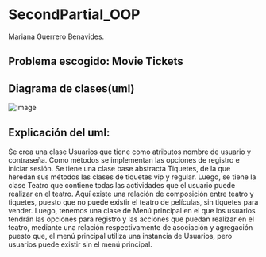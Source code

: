 # SecondPartial_OOP
Mariana Guerrero Benavides. 

## Problema escogido: Movie Tickets

## Diagrama de clases(uml)
![image](https://user-images.githubusercontent.com/98919850/201939709-e67a234b-d0fc-4629-8916-e62e12a95ebb.png)


## Explicación del uml: 
Se crea una clase Usuarios que tiene como atributos nombre de usuario y contraseña. Como métodos se implementan las opciones de registro e iniciar sesión. Se tiene una clase base abstracta Tiquetes, de la que heredan sus métodos las clases de tiquetes vip y regular. Luego, se tiene la clase Teatro que contiene todas las actividades que el usuario puede realizar en el teatro. Aquí existe una relación de composición entre teatro y tiquetes, puesto que no puede existir el teatro de películas, sin tiquetes para vender. Luego, tenemos una clase de Menú principal en el que los usuarios tendrán las opciones para registro y las acciones que puedan realizar en el teatro, mediante una relación respectivamente de asociación y agregación puesto que, el menú principal utiliza una instancia de Usuarios, pero usuarios puede existir sin el menú principal. 

